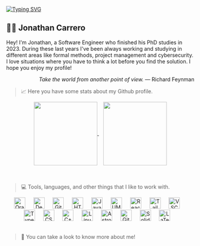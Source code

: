 [![Typing SVG](https://readme-typing-svg.demolab.com?font=Fira+Code&size=18&pause=1000&color=5FC396&center=true&repeat=false&width=435&lines=Jonathan+Carrero)](https://git.io/typing-svg)


## 🏄‍♂️ Jonathan Carrero
Hey! I'm Jonathan, a Software Engineer who finished his PhD studies in 2023. During these last years I've been always working and studying in different areas like formal methods, project management and cybersecurity. I love situations where you have to think a lot before you find the solution. I hope you enjoy my profile!

<p align="right"><i>Take the world from another point of view.</i> — Richard Feynman</p>


> 📈 Here you have some stats about my Github profile.
>

<div align="center">
  <a href="https://github.com/Joncarre?tab=repositories">
    <picture>
      <source
        srcset="https://github-readme-stats.vercel.app/api?username=joncarre&show_icons=true&theme=noctis_minimus"
        media="(prefers-color-scheme: dark)"
      />
      <source
        srcset="https://github-readme-stats.vercel.app/api?username=joncarre&show_icons=true&theme=vue"
        media="(prefers-color-scheme: light), (prefers-color-scheme: no-preference)"
      />
        <img height=170 align="center" src="https://github-readme-stats.vercel.app/api?username=joncarre&show_icons=true" />
    </picture>
  </a>
  &nbsp;&nbsp;
  <a href="https://github.com/Joncarre?tab=repositories">
    <picture>
      <source
        srcset="https://github-readme-stats.vercel.app/api/top-langs/?username=joncarre&layout=compact&show_icons=true&theme=noctis_minimus"
        media="(prefers-color-scheme: dark)"
      />
      <source
        srcset="https://github-readme-stats.vercel.app/api/top-langs/?username=joncarre&layout=compact&show_icons=true&theme=vue"
        media="(prefers-color-scheme: light), (prefers-color-scheme: no-preference)"
      />
        <img height=170 align="center" src="https://github-readme-stats.vercel.app/api/top-langs/?username=joncarre&layout=compact" />
    </picture>
  </a>
</div>
<br />
<br />

> 💻 Tools, languages, and other things that I like to work with.
>
<div align="center">
<img alt="Oracle" width="30px" style="padding-right:10px;" src="https://cdn.jsdelivr.net/gh/devicons/devicon@latest/icons/oracle/oracle-original.svg" />&nbsp;&nbsp;
<img alt="Debian " width="30px" style="padding-right:10px;" src="https://cdn.jsdelivr.net/gh/devicons/devicon@latest/icons/debian/debian-original.svg" />&nbsp;&nbsp;
<img alt="Git" width="30px" style="padding-right:10px;" src="https://cdn.jsdelivr.net/gh/devicons/devicon/icons/git/git-original.svg" />&nbsp;&nbsp;
<img alt="HTML" width="30px" style="padding-right:10px;" src="https://cdn.jsdelivr.net/gh/devicons/devicon/icons/html5/html5-plain.svg" />&nbsp;&nbsp;
<img alt="JavaScript" width="30px" style="padding-right:10px;" src="https://cdn.jsdelivr.net/gh/devicons/devicon/icons/javascript/javascript-plain.svg" />&nbsp;&nbsp;
<img alt="UML" width="30px" style="padding-right:10px;" src="https://cdn.jsdelivr.net/gh/devicons/devicon@latest/icons/unifiedmodelinglanguage/unifiedmodelinglanguage-original.svg" />&nbsp;&nbsp;
<img alt="React" width="30px" style="padding-right:10px;" src="https://cdn.jsdelivr.net/gh/devicons/devicon/icons/react/react-original.svg" />&nbsp;&nbsp;
<img alt="Tailwind" width="30px" style="padding-right:10px;" src="https://cdn.jsdelivr.net/gh/devicons/devicon@latest/icons/tailwindcss/tailwindcss-original.svg" />&nbsp;&nbsp;
<img alt="VSCode" width="30px" style="padding-right:10px;" src="https://cdn.jsdelivr.net/gh/devicons/devicon@latest/icons/vscode/vscode-original.svg" />&nbsp;&nbsp;
<img alt="TypeScript" width="30px" style="padding-right:10px;" src="https://cdn.jsdelivr.net/gh/devicons/devicon/icons/typescript/typescript-plain.svg" />&nbsp;&nbsp;
<img alt="CSS" width="30px" style="padding-right:10px;" src="https://cdn.jsdelivr.net/gh/devicons/devicon/icons/css3/css3-plain.svg" />&nbsp;&nbsp;
<img alt="C++" width="30px" style="padding-right:10px;" src="https://cdn.jsdelivr.net/gh/devicons/devicon@latest/icons/cplusplus/cplusplus-plain.svg" />&nbsp;&nbsp;
<img alt="Linux" width="30px" style="padding-right:10px;" src="https://cdn.jsdelivr.net/gh/devicons/devicon/icons/linux/linux-original.svg" />&nbsp;&nbsp;
<img alt="Astro" width="30px" style="padding-right:10px;" src="https://cdn.jsdelivr.net/gh/devicons/devicon@latest/icons/astro/astro-original.svg"/>&nbsp;&nbsp;
<img alt="GitHub" width="30px" style="padding-right:10px;" src="https://cdn.jsdelivr.net/gh/devicons/devicon/icons/github/github-original.svg" />&nbsp;&nbsp;
<img alt="Solidity" width="30px" style="padding-right:10px;" src="https://cdn.jsdelivr.net/gh/devicons/devicon@latest/icons/solidity/solidity-original.svg" />&nbsp;&nbsp;
<img alt="LaTeX" width="30px" style="padding-right:10px;" src="https://cdn.jsdelivr.net/gh/devicons/devicon@latest/icons/latex/latex-original.svg" />&nbsp;&nbsp;
  </div>
<br />

> 🚀 You can take a look to know more about me!
> 
